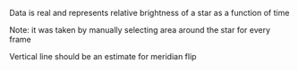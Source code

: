 Data is real and represents relative brightness of a star as a function of time

Note: it was taken by manually selecting area around the star for every frame

Vertical line should be an estimate for meridian flip

